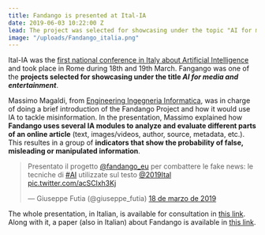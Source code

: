 ```yaml
---
title: Fandango is presented at Ital-IA
date: 2019-06-03 10:22:00 Z
lead: The project was selected for showcasing under the topic "AI for media and entertainment".
image: "/uploads/Fandango_italia.png"
---
```


Ital-IA was the [first national conference in Italy about Artificial Intelligence](http://www.ital-ia.it) and took place in Rome during 18th and 19th March. Fangango was one of the **projects selected for showcasing under the title *AI for media and entertainment***. 

Massimo Magaldi, from [Engineering Ingegneria Informatica](https://www.eng.it/en/), was in charge of doing a brief introduction of the Fandango Project and how it would use IA to tackle misinformation. In the presentation, Massimo explained how **Fandango uses several IA modules to analyze and evaluate different parts of an online article** (text, images/videos, author, source, metadata, etc.). This resultes in a group of **indicators that show the probability of false, misleading or manipulated information**.

<blockquote class="twitter-tweet" data-lang="es"><p lang="it" dir="ltr">Presentato il progetto <a href="https://twitter.com/fandango_eu?ref_src=twsrc%5Etfw">@fandango_eu</a> per combattere le fake news: le tecniche di <a href="https://twitter.com/hashtag/AI?src=hash&amp;ref_src=twsrc%5Etfw">#AI</a> utilizzate sul testo <a href="https://twitter.com/2019Ital?ref_src=twsrc%5Etfw">@2019Ital</a> <a href="https://t.co/acSClxh3Kj">pic.twitter.com/acSClxh3Kj</a></p>&mdash; Giuseppe Futia (@giuseppe_futia) <a href="https://twitter.com/giuseppe_futia/status/1107693021125099520?ref_src=twsrc%5Etfw">18 de marzo de 2019</a></blockquote> <script async src="https://platform.twitter.com/widgets.js" charset="utf-8"></script> 

The whole presentation, in Italian, is available for consultation in [this link](http://www.ital-ia.it/submission/211/presentation). Along with it, a paper (also in Italian) about Fandango is available in [this link](http://www.ital-ia.it/submission/211/paper). 